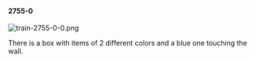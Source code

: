 #### 2755-0
![train-2755-0-0.png](https://github.com/lil-lab/nlvr/raw/master/nlvr/train/images/41/train-2755-0-0.png "train-2755-0-0.png")

There is a box with items of 2 different colors and a blue one touching the wall.